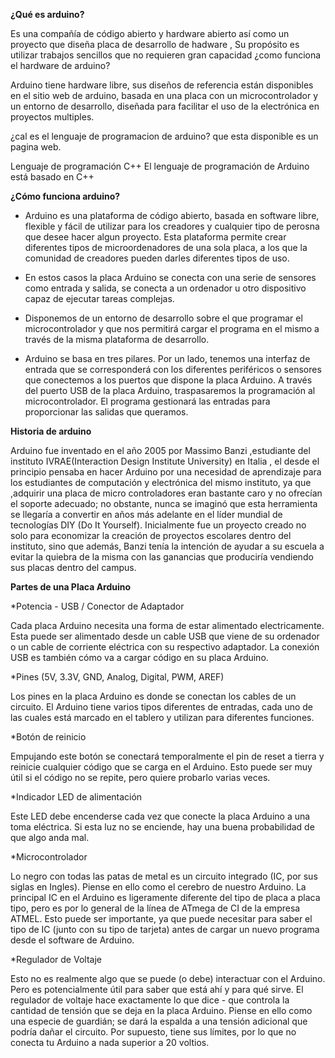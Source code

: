 **¿Qué es arduino?** 

Es una compañía de código abierto y hardware abierto así como un proyecto que diseña placa de desarrollo de hadware , Su propósito es utilizar trabajos sencillos que no requieren gran capacidad
¿como funciona el hardware de arduino?

Arduino tiene hardware libre, sus diseños de referencia están disponibles en el sitio web de arduino, basada en una placa con un microcontrolador y un entorno de desarrollo, diseñada para facilitar el uso de la electrónica en proyectos multiples.

¿cal es el lenguaje de programacion de arduino? que esta disponible es  un pagina web.

Lenguaje de programación C++ El lenguaje de programación de Arduino está basado en C++

**¿Cómo funciona arduino?**

* Arduino es una plataforma  de código abierto, basada en software libre, flexible y fácil de utilizar para los creadores y cualquier tipo de perosna que desee hacer algun proyecto. Esta plataforma permite crear diferentes tipos de microordenadores de una sola placa, a los que la comunidad de creadores pueden darles diferentes tipos de uso.

* En estos casos la placa Arduino se conecta con una serie de sensores como entrada y salida, se conecta a un ordenador u otro dispositivo capaz de ejecutar tareas complejas. 

* Disponemos de un entorno de desarrollo sobre el que programar el microcontrolador y que nos permitirá cargar el programa en el mismo a través de la misma plataforma de desarrollo. 

* Arduino se basa en tres pilares. Por un lado, tenemos una interfaz de entrada que se corresponderá con los diferentes periféricos o sensores que conectemos a los puertos que dispone la placa Arduino. A través del puerto USB de la placa Arduino, traspasaremos la programación al microcontrolador. El programa gestionará las entradas para proporcionar las salidas que queramos.

**Historia de arduino**

Arduino fue inventado en el año 2005 por Massimo Banzi ,estudiante del instituto IVRAE(Interaction Design Institute University)  en Italia , el desde el principio pensaba en hacer Arduino por una necesidad de aprendizaje para los estudiantes de computación y electrónica del mismo instituto, ya que ,adquirir una placa de micro controladores eran bastante caro y no ofrecían el soporte adecuado; no obstante, nunca se imaginó que esta herramienta se llegaría a convertir en años más adelante en el líder mundial de tecnologías DIY (Do It Yourself). Inicialmente fue un proyecto creado no solo para economizar la creación de proyectos escolares dentro del instituto, sino que además, Banzi tenía la intención de ayudar a su escuela a evitar la quiebra de la misma con las ganancias que produciría vendiendo sus placas dentro del campus.

**Partes de una Placa Arduino**

*Potencia - USB  / Conector de Adaptador 

Cada placa Arduino necesita una forma de estar alimentado electricamente. Esta puede ser alimentado desde un cable USB que viene de su ordenador o un cable de corriente eléctrica con su respectivo adaptador. La conexión USB es también cómo va a cargar código en su placa Arduino.

*Pines (5V, 3.3V, GND, Analog, Digital, PWM, AREF)

Los pines en la placa Arduino es donde se conectan los cables de un circuito. El Arduino tiene varios tipos diferentes de entradas, cada uno de las cuales está marcado en el tablero y utilizan para diferentes funciones.

*Botón de reinicio 

Empujando este botón se conectará temporalmente el pin de reset a tierra y reinicie cualquier código que se carga en el Arduino. Esto puede ser muy útil si el código no se repite, pero quiere probarlo varias veces.

*Indicador LED de alimentación 

Este LED debe encenderse cada vez que conecte la placa Arduino a una toma eléctrica. Si esta luz no se enciende, hay una buena probabilidad de que algo anda mal.

*Microcontrolador 

Lo negro con todas las patas de metal es un circuito integrado (IC, por sus siglas en Ingles). Piense en ello como el cerebro de nuestro Arduino. La principal IC en el Arduino es ligeramente diferente del tipo de placa a placa tipo, pero es por lo general de la línea de ATmega de CI de la empresa ATMEL. Esto puede ser importante, ya que puede necesitar para saber el tipo de IC (junto con su tipo de tarjeta) antes de cargar un nuevo programa desde el software de Arduino.

*Regulador de Voltaje 

Esto no es realmente algo que se puede (o debe) interactuar con el Arduino. Pero es potencialmente útil para saber que está ahí y para qué sirve. El regulador de voltaje hace exactamente lo que dice - que controla la cantidad de tensión que se deja en la placa Arduino. Piense en ello como una especie de guardián; se dará la espalda a una tensión adicional que podría dañar el circuito. Por supuesto, tiene sus límites, por lo que no conecta tu Arduino a nada superior a 20 voltios.
